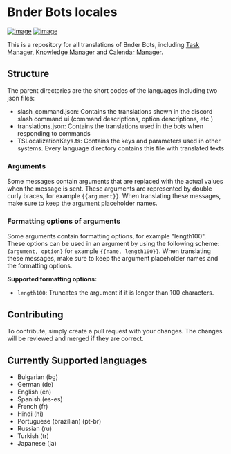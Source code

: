 # Bnder Bots locales

[![image](https://img.shields.io/badge/Discord-5865F2?style=for-the-badge&logo=discord&logoColor=white "Discord")](https://bnder.net/discord)
[![image](https://img.shields.io/badge/website-000000?style=for-the-badge&logo=About.me&logoColor=white "Website")](https://bnder.net/)

This is a repository for all translations of Bnder Bots, including [Task Manager](https://bnder.net/task), [Knowledge Manager](https://bnder.net/knowledge) and [Calendar Manager](https://bnder.net/calendar).

## Structure

The parent directories are the short codes of the languages including two json files:
- slash_command.json: Contains the translations shown in the discord slash command ui (command descriptions, option descriptions, etc.)
- translations.json: Contains the translations used in the bots when responding to commands
- TSLocalizationKeys.ts: Contains the keys and parameters used in other systems. Every language directory contains this file with translated texts

### Arguments

Some messages contain arguments that are replaced with the actual values when the message is sent. These arguments are represented by double curly braces, for example `{{argument}}`. When translating these messages, make sure to keep the argument placeholder names.

### Formatting options of arguments

Some arguments contain formatting options, for example "length100". These options can be used in an argument by using the following scheme: `{argument, option}` for example `{{name, length100}}`. When translating these messages, make sure to keep the argument placeholder names and the formatting options.

**Supported formatting options:**
- `length100`: Truncates the argument if it is longer than 100 characters.

## Contributing

To contribute, simply create a pull request with your changes. The changes will be reviewed and merged if they are correct.

## Currently Supported languages

- Bulgarian (bg)
- German (de)
- English (en)
- Spanish (es-es)
- French (fr)
- Hindi (hi)
- Portuguese (brazilian) (pt-br)
- Russian (ru)
- Turkish (tr)
- Japanese (ja)
